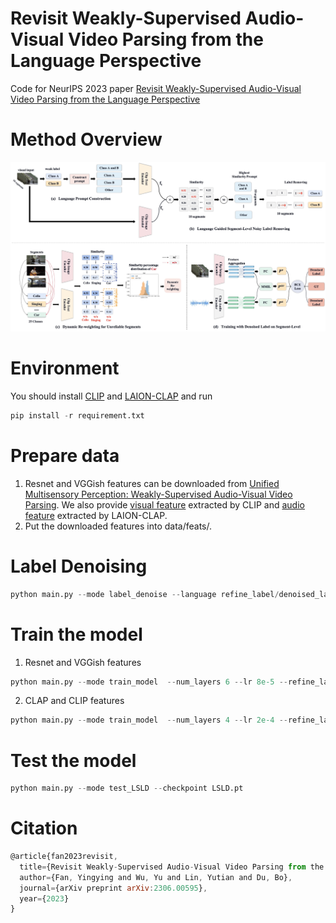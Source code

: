 # Revisit Weakly-Supervised Audio-Visual Video Parsing from the Language Perspective

Code for NeurIPS 2023 paper [Revisit Weakly-Supervised Audio-Visual Video Parsing from the Language Perspective](https://arxiv.org/abs/2306.00595)

# Method Overview

![](https://github.com/fyyCS/LSLD/blob/main/fig/model.jpeg)

# Environment

You should install [CLIP](https://github.com/openai/CLIP) and [LAION-CLAP](https://github.com/LAION-AI/CLAP)
and run
```python
pip install -r requirement.txt
```

# Prepare data

1. Resnet and VGGish features can be downloaded from [Unified Multisensory Perception: Weakly-Supervised Audio-Visual Video Parsing](https://github.com/YapengTian/AVVP-ECCV20).
We also provide [visual feature]() extracted by CLIP and [audio feature]() extracted by LAION-CLAP.
2. Put the downloaded features into data/feats/.

# Label Denoising
```python
python main.py --mode label_denoise --language refine_label/denoised_label.npz --refine_label refine_label/final_label.npz
```

# Train the model

1. Resnet and VGGish features
```python
python main.py --mode train_model  --num_layers 6 --lr 8e-5 --refine_label refine_label/final_label.npz --save_model true --checkpoint LSLD.pt
```
2. CLAP and CLIP features
```python
python main.py --mode train_model  --num_layers 4 --lr 2e-4 --refine_label refine_label/final_label.npz --save_model true --checkpoint LSLD.pt
```

# Test the model
```python
python main.py --mode test_LSLD --checkpoint LSLD.pt
```
# Citation
```javascript
@article{fan2023revisit,
  title={Revisit Weakly-Supervised Audio-Visual Video Parsing from the Language Perspective},
  author={Fan, Yingying and Wu, Yu and Lin, Yutian and Du, Bo},
  journal={arXiv preprint arXiv:2306.00595},
  year={2023}
}
```




